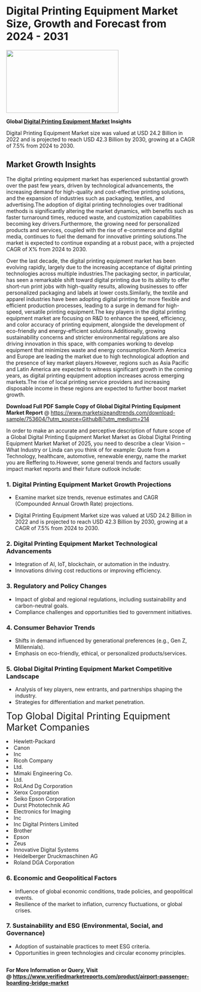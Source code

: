 <H1>Digital Printing Equipment Market Size, Growth and Forecast from 2024 - 2031</H1><img class="aligncenter size-medium wp-image-584254" src="https://thirdeyenews.in/wp-content/uploads/2024/09/Global-Market-Research-300x168.jpeg" alt="" width="300" height="168" /><p><strong>Global&nbsp;<a href="https://www.marketsizeandtrends.com/download-sample/753604/?utm_source=Github8j?utm_medium=214">Digital Printing Equipment Market</a> Insights</strong></p><p>Digital Printing Equipment Market size was valued at USD 24.2 Billion in 2022 and is projected to reach USD 42.3 Billion by 2030, growing at a CAGR of 7.5% from 2024 to 2030.</p><p><h2>Market Growth Insights</h2> <p>The digital printing equipment market has experienced substantial growth over the past few years, driven by technological advancements, the increasing demand for high-quality and cost-effective printing solutions, and the expansion of industries such as packaging, textiles, and advertising.The adoption of digital printing technologies over traditional methods is significantly altering the market dynamics, with benefits such as faster turnaround times, reduced waste, and customization capabilities becoming key drivers.Furthermore, the growing need for personalized products and services, coupled with the rise of e-commerce and digital media, continues to fuel the demand for innovative printing solutions.The market is expected to continue expanding at a robust pace, with a projected CAGR of X% from 2024 to 2030.</p> <p>Over the last decade, the digital printing equipment market has been evolving rapidly, largely due to the increasing acceptance of digital printing technologies across multiple industries.The packaging sector, in particular, has seen a remarkable shift toward digital printing due to its ability to offer short-run print jobs with high-quality results, allowing businesses to offer personalized packaging and labels at lower costs.Similarly, the textile and apparel industries have been adopting digital printing for more flexible and efficient production processes, leading to a surge in demand for high-speed, versatile printing equipment.The key players in the digital printing equipment market are focusing on R&D to enhance the speed, efficiency, and color accuracy of printing equipment, alongside the development of eco-friendly and energy-efficient solutions.Additionally, growing sustainability concerns and stricter environmental regulations are also driving innovation in this space, with companies working to develop equipment that minimizes waste and energy consumption.North America and Europe are leading the market due to high technological adoption and the presence of key market players.However, regions such as Asia Pacific and Latin America are expected to witness significant growth in the coming years, as digital printing equipment adoption increases across emerging markets.The rise of local printing service providers and increasing disposable income in these regions are expected to further boost market growth.</p> <p><span class=""><strong>Download Full PDF Sample Copy of Global Digital Printing Equipment Market Report</strong> @ <a href="https://www.marketsizeandtrends.com/download-sample/753604/?utm_source=Github8j?utm_medium=214" target="_blank">https://www.marketsizeandtrends.com/download-sample/753604/?utm_source=Github8j?utm_medium=214</a></span></p><p>In order to make an accurate and perceptive description of future scope of a Global&nbsp;Digital Printing Equipment Market Market as Global&nbsp;Digital Printing Equipment Market Market of 2025, you need to describe a clear Vision &ndash; What Industry or Linda can you think of for example: Quote from a Technology, healthcare, automotive, renewable energy, name the market you are Reffering to.However, some general trends and factors usually impact market reports and their future outlook include:</p><h3>1.&nbsp;<strong>Digital Printing Equipment Market Growth Projections</strong></h3><ul><li>Examine market size trends, revenue estimates and CAGR (Compounded Annual Growth Rate) projections.</li><li><p>Digital Printing Equipment Market size was valued at USD 24.2 Billion in 2022 and is projected to reach USD 42.3 Billion by 2030, growing at a CAGR of 7.5% from 2024 to 2030.</p></li></ul><h3>2.&nbsp;<strong>Digital Printing Equipment Market Technological Advancements</strong></h3><ul><li>Integration of AI, IoT, blockchain, or automation in the industry.</li><li>Innovations driving cost reductions or improving efficiency.</li></ul><h3>3.&nbsp;<strong>Regulatory and Policy Changes</strong></h3><ul><li>Impact of global and regional regulations, including sustainability and carbon-neutral goals.</li><li>Compliance challenges and opportunities tied to government initiatives.</li></ul><h3>4.&nbsp;<strong>Consumer Behavior Trends</strong></h3><ul><li>Shifts in demand influenced by generational preferences (e.g., Gen Z, Millennials).</li><li>Emphasis on eco-friendly, ethical, or personalized products/services.</li></ul><h3>5.&nbsp;<strong>Global Digital Printing Equipment Market Competitive Landscape</strong></h3><ul><li>Analysis of key players, new entrants, and partnerships shaping the industry.</li><li>Strategies for differentiation and market penetration.</li></ul><p data-pm-slice="1 1 []"><span style="color: inherit; font-family: inherit; font-size: 25px;">Top Global Digital Printing Equipment Market Companies</span></p><div class="" data-test-id=""><p><li>Hewlett-Packard</li><li> Canon</li><li> Inc</li><li> Ricoh Company</li><li> Ltd.</li><li> Mimaki Engineering Co.</li><li> Ltd.</li><li> RoLAnd Dg Corporation</li><li> Xerox Corporation</li><li> Seiko Epson Corporation</li><li> Durst Phototechnik AG</li><li> Electronics for Imaging</li><li> Inc</li><li> Inc Digital Printers Limited</li><li> Brother</li><li> Epson</li><li> Zeus</li><li> Innovative Digital Systems</li><li> Heidelberger Druckmaschinen AG</li><li> Roland DGA Corporation</li></p></div><h3>6.&nbsp;<strong>Economic and Geopolitical Factors</strong></h3><ul><li>Influence of global economic conditions, trade policies, and geopolitical events.</li><li>Resilience of the market to inflation, currency fluctuations, or global crises.</li></ul><h3>7.&nbsp;<strong>Sustainability and ESG (Environmental, Social, and Governance)</strong></h3><ul><li>Adoption of sustainable practices to meet ESG criteria.</li><li>Opportunities in green technologies and circular economy principles.</li></ul><h2><strong style="font-size: 14px;">For More Information or Query, Visit @&nbsp;</strong><a style="background-color: #ffffff; font-size: 14px;" href="https://www.marketsizeandtrends.com/report/digital-printing-equipment-market/" target="_blank">https://www.verifiedmarketreports.com/product/airport-passenger-boarding-bridge-market</a></h2>